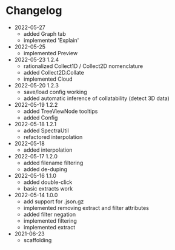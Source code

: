 # Changelog

- 2022-05-27
    - added Graph tab
    - implemented 'Explain'
- 2022-05-25 
    - implemented Preview
- 2022-05-23 1.2.4
    - rationalized Collect1D / Collect2D nomenclature
    - added Collect2D.Collate
    - implemented Cloud 
- 2022-05-20 1.2.3
    - save/load config working
    - added automatic inference of collatability (detect 3D data)
- 2022-05-19 1.2.2
    - added TreeViewNode tooltips
    - added Config
- 2022-05-18 1.2.1
    - added SpectraUtil
    - refactored interpolation
- 2022-05-18
    - added interpolation
- 2022-05-17 1.2.0
    - added filename filtering
    - added de-duping
- 2022-05-16 1.1.0
    - added double-click
    - basic extracts work
- 2022-05-14 1.0.0
    - add support for .json.gz
    - implemented removing extract and filter attributes
    - added filter negation
    - implemented filtering
    - implemented extract
- 2021-06-23 
    - scaffolding
